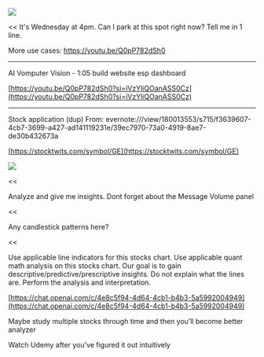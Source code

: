 
![](https://i.imgur.com/PSRMzyW.png)

<<
It's Wednesday at 4pm. Can I park at this spot right now? Tell me in 1 line.

More use cases:
https://youtu.be/Q0pP782dSh0


---


AI Vomputer Vision - 1:05 build website esp dashboard

[https://youtu.be/Q0pP782dSh0?si=iVzYliQOanASS0Cz](https://youtu.be/Q0pP782dSh0?si=iVzYliQOanASS0Cz)


---

Stock application (dup)
From: evernote:///view/180013553/s715/f3639607-4cb7-3699-a427-ad141119231e/39ec7970-73a0-4919-8ae7-de30b432673a

  

[https://stocktwits.com/symbol/GE](https://stocktwits.com/symbol/GE)

  
![](https://i.imgur.com/E9SnEgU.png)

  

<<

Analyze and give me insights. Dont forget about the Message Volume panel

<<

Any candlestick patterns here?

<<

Use applicable line indicators for this stocks chart. Use applicable quant math analysis on this stocks chart. Our goal is to gain descriptive/predictive/prescriptive insights. Do not explain what the lines are. Perform the analysis and interpretation.

  

[https://chat.openai.com/c/4e8c5f94-4d64-4cb1-b4b3-5a5992004949](https://chat.openai.com/c/4e8c5f94-4d64-4cb1-b4b3-5a5992004949)

  

Maybe study multiple stocks through time and then you’ll become better analyzer

  

Watch Udemy after you’ve figured it out intuitively